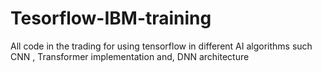 # Tesorflow-IBM-training
All code in the trading for using tensorflow in different AI algorithms such CNN , Transformer implementation and, DNN architecture
